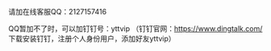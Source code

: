 请加在线客服QQ：2127157416

QQ暂加不了时，可以加钉钉号：yttvip （钉钉官网：https://www.dingtalk.com/  下载安装钉钉，注册个人身份用户，添加好友yttvip）
